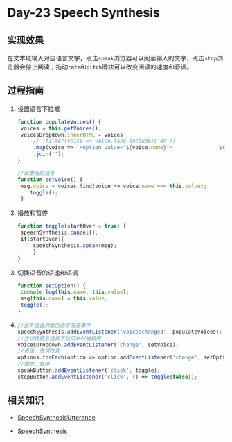 # Day-23 Speech Synthesis 



## 实现效果
在文本域输入对应语言文字，点击`speak`浏览器可以阅读输入的文字，点击`stop`浏览器会停止阅读；拖动`rate`和`pitch`滑块可以改变阅读的速度和音调。

## 过程指南

1. 设置语言下拉框

   ```js
   function populateVoices() {
   	voices = this.getVoices();
   	voicesDropdown.innerHTML = voices
   		// .filter(voice => voice.lang.includes('en'))
   		.map(voice => `<option value="${voice.name}"> 				${voice.name} (${voice.lang}) </option>`)
   		.join('');
   }
   
   //设置当前语言
   function setVoice() {
   	msg.voice = voices.find(voice => voice.name === this.value);
       toggle();
    }
   ```

2. 播放和暂停

   ```js
   function toggle(startOver = true) {
   	speechSynthesis.cancel();
   	if(startOver){
   		speechSynthesis.speak(msg);
        }
   }
   ```

3. 切换语音的语速和语调

   ```js
   function setOption() {
   	console.log(this.name, this.value);
   	msg[this.name] = this.value;
   	toggle();
   }
   ```

4. ```js
   //监听语音对象的语言改变事件
   speechSynthesis.addEventListener('voiceschanged', populateVoices);
   //当切换语言选择下拉菜单时被调用
   voicesDropdown.addEventListener('change', setVoice);
   //语速、语调改变
   options.forEach(option => option.addEventListener('change', setOption));
   //播放、暂停
   speakButton.addEventListener('click', toggle);
   stopButton.addEventListener('click', () => toggle(false));
   ```

   

## 相关知识   
* [SpeechSynthesisUtterance](https://developer.mozilla.org/zh-CN/docs/Web/API/SpeechSynthesisUtterance)

* [SpeechSynthesis](https://developer.mozilla.org/zh-CN/docs/Web/API/SpeechSynthesis)












